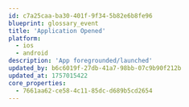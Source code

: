 ```yaml
---
id: c7a25caa-ba30-401f-9f34-5b82e6b8fe96
blueprint: glossary_event
title: 'Application Opened'
platform:
  - ios
  - android
description: 'App foregrounded/launched'
updated_by: b6c6019f-27db-41a7-98bb-07c9b90f212b
updated_at: 1757015422
core_properties:
  - 7661aa62-ce58-4c11-85dc-d689b5cd2654
---
```

